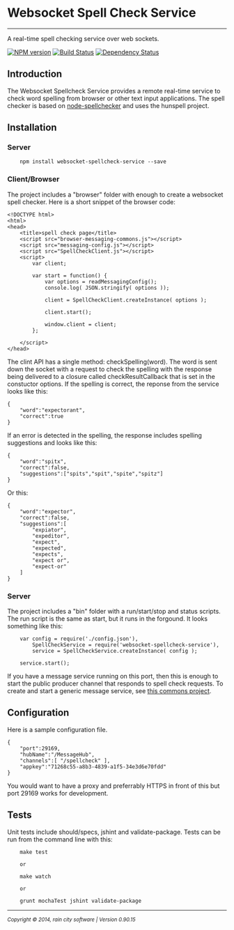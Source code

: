 # Websocket Spell Check Service
- - -

A real-time spell checking service over web sockets.

[![NPM version](https://badge.fury.io/js/websocket-spellcheck-service.svg)](http://badge.fury.io/js/websocket-spellcheck-service) [![Build Status](https://travis-ci.org/darrylwest/websocket-spellcheck-service.svg?branch=develop)](https://travis-ci.org/darrylwest/websocket-spellcheck-service) [![Dependency Status](https://david-dm.org/darrylwest/websocket-spellcheck-service.svg)](https://david-dm.org/darrylwest/websocket-spellcheck-service)

## Introduction

The Websocket Spellcheck Service provides a remote real-time service to check word spelling from browser or other text input applications.  The spell checker is based on [node-spellchecker](https://github.com/atom/node-spellchecker) and uses the hunspell project.

## Installation

### Server

~~~
	npm install websocket-spellcheck-service --save
~~~

### Client/Browser

The project includes a "browser" folder with enough to create a websocket spell checker.  Here is a short snippet of the browser code:

~~~
<!DOCTYPE html>
<html>
<head>
    <title>spell check page</title>
    <script src="browser-messaging-commons.js"></script>
    <script src="messaging-config.js"></script>
    <script src="SpellCheckClient.js"></script>
    <script>
        var client;

        var start = function() {
            var options = readMessagingConfig();
            console.log( JSON.stringify( options ));

            client = SpellCheckClient.createInstance( options );

            client.start();

            window.client = client;
        };

    </script>
</head>
~~~

The clint API has a single method: checkSpelling(word).  The word is sent down the socket with a request to check the spelling with the response being delivered to a closure called checkResultCallback that is set in the constuctor options.  If the spelling is correct, the reponse from the service looks like this:

~~~
{
	"word":"expectorant",
    "correct":true
}
~~~

If an error is detected in the spelling, the response includes spelling suggestions and looks like this:

~~~
{
	"word":"spitx",
    "correct":false,
    "suggestions":["spits","spit","spite","spitz"]
}
~~~

Or this:

~~~
{
	"word":"expector",
    "correct":false,
    "suggestions":[
    	"expiator",
        "expeditor",
        "expect",
        "expected",
        "expects",
        "expect or",
        "expect-or"
    ]
}
~~~

### Server

The project includes a "bin" folder with a run/start/stop and status scripts.  The run script is the same as start, but it runs in the forgound.  It looks something like this:

~~~
	var config = require('./config.json'),
    	SpellCheckService = require('websocket-spellcheck-service'),
        service = SpellCheckService.createInstance( config );

    service.start();
~~~

If you have a message service running on this port, then this is enough to start the public producer channel that responds to spell check requests.  To create and start a generic message service, see [this commons project](https://www.npmjs.org/package/node-messaging-commons).

## Configuration

Here is a sample configuration file.

~~~
{
    "port":29169,
    "hubName":"/MessageHub",
    "channels":[ "/spellcheck" ],
    "appkey":"71268c55-a8b3-4839-a1f5-34e3d6e70fdd"
}
~~~

You would want to have a proxy and preferrably HTTPS in front of this but port 29169 works for development.

## Tests

Unit tests include should/specs, jshint and validate-package.  Tests can be run from the command line with this:

~~~
    make test

    or

    make watch

    or

    grunt mochaTest jshint validate-package
~~~

- - -
<p><small><em>Copyright © 2014, rain city software | Version 0.90.15</em></small></p>
